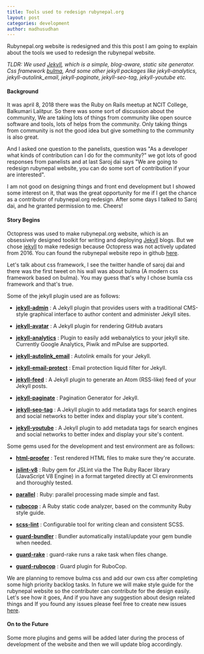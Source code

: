 ```yaml
---
title: Tools used to redesign rubynepal.org
layout: post
categories: development
author: madhusudhan
---
```

Rubynepal.org website is redesigned and this this post I am going to explain about the tools we used to redesign the rubynepal website.

*TLDR: We used [Jekyll](https://jekyllrb.com/docs/home/), which is a simple, blog-aware, static site generator. Css framework [bulma](https://bulma.io/), And some other jekyll packages like jekyll-analytics, jekyll-autolink_email, jekyll-paginate, jekyll-seo-tag, jekyll-youtube etc.*

#### Background

It was april 8, 2018 there was the Ruby on Rails meetup at NCIT College, Balkumari Lalitpur. So there was some sort of discussion about the community, We are taking lots of things from community like open source software and tools, lots of helps from the community. Only taking things from community is not the good idea but give something to the community is also great.

 And I asked one question to the panelists, question was "As a developer what kinds of contribution can I do for the community?" we got lots of good  responses from panelists and at last Saroj dai says "We are going to redesign rubynepal website, you can do some sort of contribution if your are interested".

I am not good on designing things and front end development but I showed some interest on it, that was the great opportunity for me if I get the chance as a contributor of rubynepal.org redesign. After some days I talked to Saroj dai, and he granted permission to me. Cheers!

#### Story Begins

Octopress was used to make rubynepal.org website, which is an obsessively designed toolkit for writing and deploying [Jekyll](https://jekyllrb.com/) blogs. But we chose [jekyll](https://jekyllrb.com/) to make redesign  because Octopress was not actively updated from 2016. You can found the rubynepal website repo in github [here](https://github.com/RubyNepal/rubynepal.github.io).

Let's talk about css framework, I see the twitter handle of saroj dai and there was the first tweet on his wall  was  about  bulma (A modern css framework based on bulma). You may guess that's why I chose bumla css framework and that's true. 

Some of the jekyll plugin used are as follows:

- **[jekyll-admin](https://github.com/jekyll/jekyll--admin)** :  A Jekyll plugin that provides users with a traditional CMS-style graphical interface to author content and administer Jekyll sites. 

- **[jekyll-avatar](https://github.com/benbalter/jekyll-avatar)** :  A Jekyll plugin for rendering GitHub avatars 

- **[jekyll-analytics](https://github.com/hendrikschneider/jekyll-analytics)** : Plugin to easily add webanalytics to your jekyll site. Currently Google Analytics, Piwik and mPulse are supported.

- **[jekyll-autolink_email](https://github.com/ivantsepp/jekyll-autolink_email)** : Autolink emails for your Jekyll.

- **[jekyll-email-protect](https://github.com/vwochnik/jekyll-email-protect)** : Email protection liquid filter for Jekyll.

- **[jekyll-feed](https://github.com/jekyll/jekyll-feed)** : A Jekyll plugin to generate an Atom (RSS-like) feed of your Jekyll posts.

- **[jekyll-paginate](https://github.com/jekyll/jekyll-paginate)** : Pagination Generator for Jekyll.

- **[jekyll-seo-tag](https://github.com/jekyll/jekyll-seo-tag)** : A Jekyll plugin to add metadata tags for search engines and social networks to better index and display your site's content.

- **[jekyll-youtube](https://github.com/jekyll/jekyll-seo-tag)** : A Jekyll plugin to add metadata tags for search engines and social networks to better index and display your site's content.

Some gems used for the development and test environment are as follows:

- **[html-proofer](https://github.com/gjtorikian/html-proofer)** : Test  rendered HTML files to make sure they're accurate. 

- **[jslint-v8](https://github.com/whoward/jslint-v8)** : Ruby gem for JSLint via the The Ruby Racer library (JavaScript V8 Engine) in a format targeted directly at CI environments and thoroughly tested.

- **[parallel](https://github.com/grosser/parallel)**  : Ruby: parallel processing made simple and fast.

- **[rubocop](https://github.com/bbatsov/rubocop)**  : A Ruby static code analyzer, based on the community Ruby style guide.

- **[scss-lint](https://github.com/brigade/scss-lint)**  : Configurable tool for writing clean and consistent SCSS.

- **[guard-bundler](https://github.com/guard/guard-bundler)**  : Bundler automatically install/update your gem bundle when needed.

- **[guard-rake](https://github.com/rubyist/guard-rake)** : guard-rake runs a rake task when files change.

- **[guard-rubocop](https://github.com/yujinakayama/guard-rubocop)** : Guard plugin for RuboCop.

We are planning to remove bulma css and add our own css after completing some high priority backlog tasks. In future we will make style guide for the rubynepal website so the contributer can contribute for the design easily. Let's see how it goes, And if you have any suggestion about design related things and If you found any issues please feel free to create new issues  [here](https://github.com/RubyNepal/rubynepal.github.io/issues).  

#### On to the Future

Some more plugins and gems will be added later during the process of development of the website and then we will update blog accordingly.
